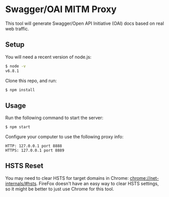 # Swagger/OAI MITM Proxy

This tool will generate Swagger/Open API Initiative (OAI) docs based
on real web traffic.

## Setup

You will need a recent version of node.js:

```sh
$ node -v
v6.8.1
```

Clone this repo, and run:

```sh
$ npm install
```

## Usage

Run the following command to start the server:

```sh
$ npm start
```

Configure your computer to use the following proxy info:

```
HTTP: 127.0.0.1 port 8888
HTTPS: 127.0.0.1 port 8889
```

## HSTS Reset

You may need to clear HSTS for target domains in Chrome: [chrome://net-internals/#hsts](chrome://net-internals/#hsts). FireFox
doesn't have an easy way to clear HSTS settings, so it might be better to just use Chrome for this tool.

